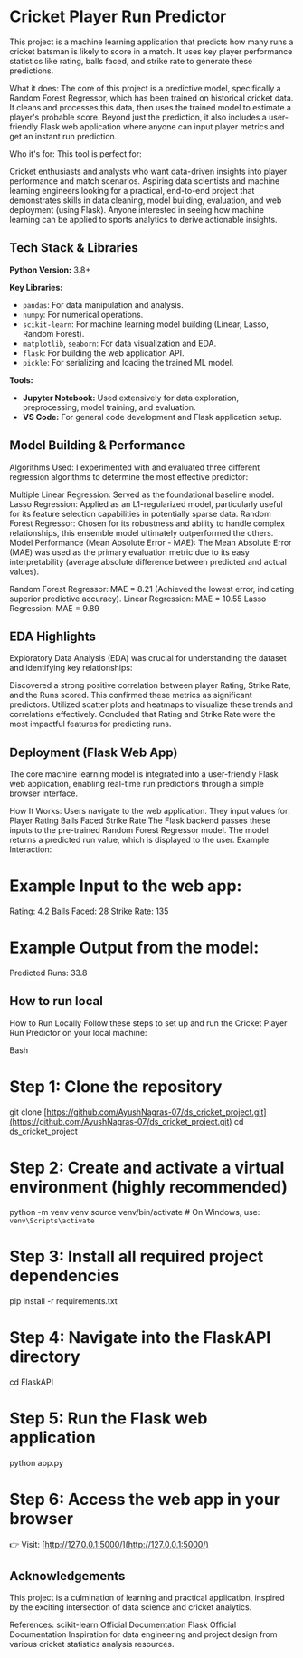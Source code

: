 
# Cricket Player Run Predictor


This project is a machine learning application that predicts how many runs a cricket batsman is likely to score in a match. It uses key player performance statistics like rating, balls faced, and strike rate to generate these predictions.

What it does:
The core of this project is a predictive model, specifically a Random Forest Regressor, which has been trained on historical cricket data. It cleans and processes this data, then uses the trained model to estimate a player's probable score. Beyond just the prediction, it also includes a user-friendly Flask web application where anyone can input player metrics and get an instant run prediction.

Who it's for:
This tool is perfect for:

Cricket enthusiasts and analysts who want data-driven insights into player performance and match scenarios.
Aspiring data scientists and machine learning engineers looking for a practical, end-to-end project that demonstrates skills in data cleaning, model building, evaluation, and web deployment (using Flask).
Anyone interested in seeing how machine learning can be applied to sports analytics to derive actionable insights.


## Tech Stack & Libraries

**Python Version:** 3.8+

**Key Libraries:**
* `pandas`: For data manipulation and analysis.
* `numpy`: For numerical operations.
* `scikit-learn`: For machine learning model building (Linear, Lasso, Random Forest).
* `matplotlib`, `seaborn`: For data visualization and EDA.
* `flask`: For building the web application API.
* `pickle`: For serializing and loading the trained ML model.

**Tools:**
* **Jupyter Notebook:** Used extensively for data exploration, preprocessing, model training, and evaluation.
* **VS Code:** For general code development and Flask application setup.
## Model Building & Performance

Algorithms Used:
I experimented with and evaluated three different regression algorithms to determine the most effective predictor:

Multiple Linear Regression: Served as the foundational baseline model.
Lasso Regression: Applied as an L1-regularized model, particularly useful for its feature selection capabilities in potentially sparse data.
Random Forest Regressor: Chosen for its robustness and ability to handle complex relationships, this ensemble model ultimately outperformed the others.
Model Performance (Mean Absolute Error - MAE):
The Mean Absolute Error (MAE) was used as the primary evaluation metric due to its easy interpretability (average absolute difference between predicted and actual values).

Random Forest Regressor: MAE = 8.21 (Achieved the lowest error, indicating superior predictive accuracy).
Linear Regression: MAE = 10.55
Lasso Regression: MAE = 9.89


## EDA Highlights

Exploratory Data Analysis (EDA) was crucial for understanding the dataset and identifying key relationships:

Discovered a strong positive correlation between player Rating, Strike Rate, and the Runs scored. This confirmed these metrics as significant predictors.
Utilized scatter plots and heatmaps to visualize these trends and correlations effectively.
Concluded that Rating and Strike Rate were the most impactful features for predicting runs.
## Deployment (Flask Web App)

The core machine learning model is integrated into a user-friendly Flask web application, enabling real-time run predictions through a simple browser interface.

How It Works:
Users navigate to the web application.
They input values for:
Player Rating
Balls Faced
Strike Rate
The Flask backend passes these inputs to the pre-trained Random Forest Regressor model.
The model returns a predicted run value, which is displayed to the user.
Example Interaction:
# Example Input to the web app:
Rating: 4.2
Balls Faced: 28
Strike Rate: 135

# Example Output from the model:
Predicted Runs: 33.8
## How to run local

How to Run Locally
Follow these steps to set up and run the Cricket Player Run Predictor on your local machine:

Bash

# Step 1: Clone the repository
git clone [https://github.com/AyushNagras-07/ds_cricket_project.git](https://github.com/AyushNagras-07/ds_cricket_project.git)
cd ds_cricket_project

# Step 2: Create and activate a virtual environment (highly recommended)
python -m venv venv
source venv/bin/activate       # On Windows, use: `venv\Scripts\activate`

# Step 3: Install all required project dependencies
pip install -r requirements.txt

# Step 4: Navigate into the FlaskAPI directory
cd FlaskAPI

# Step 5: Run the Flask web application
python app.py

# Step 6: Access the web app in your browser
👉 Visit: [http://127.0.0.1:5000/](http://127.0.0.1:5000/)
## Acknowledgements

This project is a culmination of learning and practical application, inspired by the exciting intersection of data science and cricket analytics.

References:
scikit-learn Official Documentation
Flask Official Documentation
Inspiration for data engineering and project design from various cricket statistics analysis resources.